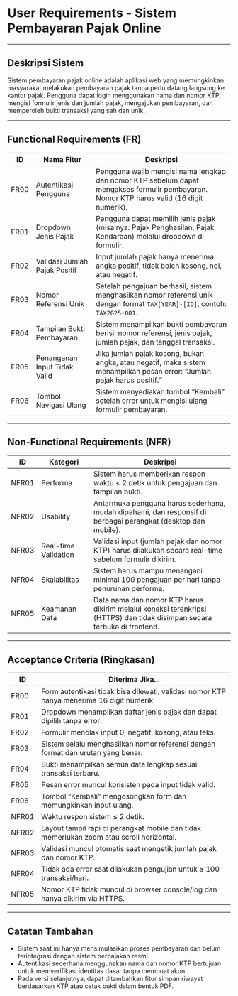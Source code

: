 # User Requirements - Sistem Pembayaran Pajak Online

---

## Deskripsi Sistem

Sistem pembayaran pajak online adalah aplikasi web yang memungkinkan masyarakat melakukan pembayaran pajak tanpa perlu datang langsung ke kantor pajak. Pengguna dapat login menggunakan nama dan nomor KTP, mengisi formulir jenis dan jumlah pajak, mengajukan pembayaran, dan memperoleh bukti transaksi yang sah dan unik.

---

## Functional Requirements (FR)

| ID   | Nama Fitur                    | Deskripsi                                                                                                                                |
| ---- | ----------------------------- | ---------------------------------------------------------------------------------------------------------------------------------------- |
| FR00 | Autentikasi Pengguna          | Pengguna wajib mengisi nama lengkap dan nomor KTP sebelum dapat mengakses formulir pembayaran. Nomor KTP harus valid (16 digit numerik). |
| FR01 | Dropdown Jenis Pajak          | Pengguna dapat memilih jenis pajak (misalnya: Pajak Penghasilan, Pajak Kendaraan) melalui dropdown di formulir.                          |
| FR02 | Validasi Jumlah Pajak Positif | Input jumlah pajak hanya menerima angka positif, tidak boleh kosong, nol, atau negatif.                                                  |
| FR03 | Nomor Referensi Unik          | Setelah pengajuan berhasil, sistem menghasilkan nomor referensi unik dengan format `TAX[YEAR]-[ID]`, contoh: `TAX2025-001`.              |
| FR04 | Tampilan Bukti Pembayaran     | Sistem menampilkan bukti pembayaran berisi: nomor referensi, jenis pajak, jumlah pajak, dan tanggal transaksi.                           |
| FR05 | Penanganan Input Tidak Valid  | Jika jumlah pajak kosong, bukan angka, atau negatif, maka sistem menampilkan pesan error: “Jumlah pajak harus positif.”                  |
| FR06 | Tombol Navigasi Ulang         | Sistem menyediakan tombol “Kembali” setelah error untuk mengisi ulang formulir pembayaran.                                               |

---

## Non-Functional Requirements (NFR)

| ID    | Kategori             | Deskripsi                                                                                                                |
| ----- | -------------------- | ------------------------------------------------------------------------------------------------------------------------ |
| NFR01 | Performa             | Sistem harus memberikan respon waktu < 2 detik untuk pengajuan dan tampilan bukti.                                       |
| NFR02 | Usability            | Antarmuka pengguna harus sederhana, mudah dipahami, dan responsif di berbagai perangkat (desktop dan mobile).            |
| NFR03 | Real-time Validation | Validasi input (jumlah pajak dan nomor KTP) harus dilakukan secara real-time sebelum formulir dikirim.                   |
| NFR04 | Skalabilitas         | Sistem harus mampu menangani minimal 100 pengajuan per hari tanpa penurunan performa.                                    |
| NFR05 | Keamanan Data        | Data nama dan nomor KTP harus dikirim melalui koneksi terenkripsi (HTTPS) dan tidak disimpan secara terbuka di frontend. |

---

## Acceptance Criteria (Ringkasan)

| ID    | Diterima Jika...                                                                          |
| ----- | ----------------------------------------------------------------------------------------- |
| FR00  | Form autentikasi tidak bisa dilewati; validasi nomor KTP hanya menerima 16 digit numerik. |
| FR01  | Dropdown menampilkan daftar jenis pajak dan dapat dipilih tanpa error.                    |
| FR02  | Formulir menolak input 0, negatif, kosong, atau teks.                                     |
| FR03  | Sistem selalu menghasilkan nomor referensi dengan format dan urutan yang benar.           |
| FR04  | Bukti menampilkan semua data lengkap sesuai transaksi terbaru.                            |
| FR05  | Pesan error muncul konsisten pada input tidak valid.                                      |
| FR06  | Tombol “Kembali” mengosongkan form dan memungkinkan input ulang.                          |
| NFR01 | Waktu respon sistem ≤ 2 detik.                                                            |
| NFR02 | Layout tampil rapi di perangkat mobile dan tidak memerlukan zoom atau scroll horizontal.  |
| NFR03 | Validasi muncul otomatis saat mengetik jumlah pajak dan nomor KTP.                        |
| NFR04 | Tidak ada error saat dilakukan pengujian untuk ≥ 100 transaksi/hari.                      |
| NFR05 | Nomor KTP tidak muncul di browser console/log dan hanya dikirim via HTTPS.                |

---

## Catatan Tambahan

- Sistem saat ini hanya mensimulasikan proses pembayaran dan belum terintegrasi dengan sistem perpajakan resmi.
- Autentikasi sederhana menggunakan nama dan nomor KTP bertujuan untuk memverifikasi identitas dasar tanpa membuat akun.
- Pada versi selanjutnya, dapat ditambahkan fitur simpan riwayat berdasarkan KTP atau cetak bukti dalam bentuk PDF.
